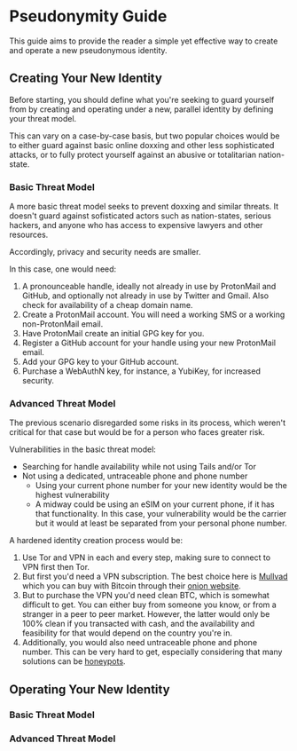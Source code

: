 # Pseudonymity Guide

This guide aims to provide the reader a simple yet effective way to create and operate a new pseudonymous identity.


## Creating Your New Identity

Before starting, you should define what you're seeking to guard yourself from by creating and operating under a new, parallel identity by defining your threat model.

This can vary on a case-by-case basis, but two popular choices would be to either guard against basic online doxxing and other less sophisticated attacks, or to fully protect yourself against an abusive or totalitarian nation-state.

### Basic Threat Model

A more basic threat model seeks to prevent doxxing and similar threats. It doesn't guard against sofisticated actors such as nation-states, serious hackers, and anyone who has access to expensive lawyers and other resources.

Accordingly, privacy and security needs are smaller.

In this case, one would need:
1. A pronounceable handle, ideally not already in use by ProtonMail and GitHub, and optionally not already in use by Twitter and Gmail. Also check for availability of a cheap domain name.
2. Create a ProtonMail account. You will need a working SMS or a working non-ProtonMail email.
3. Have ProtonMail create an initial GPG key for you.
4. Register a GitHub account for your handle using your new ProtonMail email.
5. Add your GPG key to your GitHub account.
6. Purchase a WebAuthN key, for instance, a YubiKey, for increased security.

### Advanced Threat Model

The previous scenario disregarded some risks in its process, which weren't critical for that case but would be for a person who faces greater risk.

Vulnerabilities in the basic threat model:
* Searching for handle availability while not using Tails and/or Tor
* Not using a dedicated, untraceable phone and phone number
    * Using your current phone number for your new identity would be the highest vulnerability
    * A midway could be using an eSIM on your current phone, if it has that functionality. In this case, your vulnerability would be the carrier but it would at least be separated from your personal phone number.

A hardened identity creation process would be:
1. Use Tor and VPN in each and every step, making sure to connect to VPN first then Tor.
2. But first you'd need a VPN subscription. The best choice here is [Mullvad](https://mullvad.net/en/) which you can buy with Bitcoin through their [onion website](http://o54hon2e2vj6c7m3aqqu6uyece65by3vgoxxhlqlsvkmacw6a7m7kiad.onion/en/).
3. But to purchase the VPN you'd need clean BTC, which is somewhat difficult to get. You can either buy from someone you know, or from a stranger in a peer to peer market. However, the latter would only be 100% clean if you transacted with cash, and the availability and feasibility for that would depend on the country you're in.
4. Additionally, you would also need untraceable phone and phone number. This can be very hard to get, especially considering that many solutions can be [honeypots](https://www.vice.com/en/article/m7e733/anom-fbi-andrew-young-encryption-honeypot).

## Operating Your New Identity

### Basic Threat Model

### Advanced Threat Model